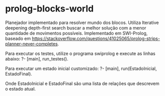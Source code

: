 # prolog-blocks-world
Planejador implementado para resolver mundo dos blocos. Utiliza Iterative deepening depth-first search buscar a melhor solução com a menor quantidade de movimentos possíveis. Implementado em SWI-Prolog, baseado em https://stackoverflow.com/questions/41025065/prolog-strips-planner-never-completes.

Para executar os testes, utilize o programa swiprolog e execute as linhas abaixo: ?- [main], run_testes().

Para executar um estado inicial customizado: ?- [main], run(EstadoInicial, EstadoFinal).

Onde EstadoInicial e EstadoFinal são uma lista de relações que descrevem o estado atual.
